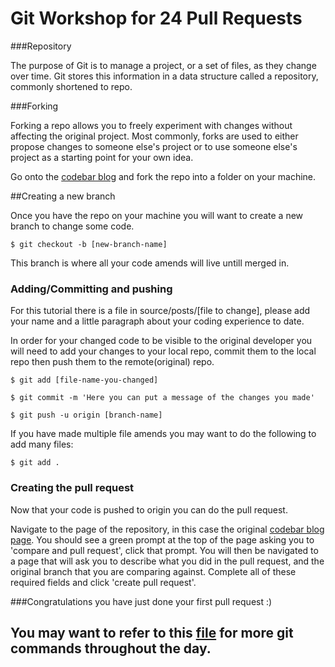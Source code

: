 # Git Workshop for 24 Pull Requests

###Repository

The purpose of Git is to manage a project, or a set of files, as they change over time. Git stores this information in a data structure called a repository, commonly shortened to repo.

###Forking

Forking a repo allows you to freely experiment with changes without affecting the original project. Most commonly, forks are used to either propose changes to someone else's project or to use someone else's project as a starting point for your own idea.

Go onto the [codebar blog](https://github.com/codebar/blog) and fork the repo into a folder on your machine.

##Creating a new branch

Once you have the repo on your machine you will want to create a new branch to change some code.

```
$ git checkout -b [new-branch-name]
```

This branch is where all your code amends will live untill merged in.

### Adding/Committing and pushing

For this tutorial there is a file in source/posts/[file to change], please add your name and a little paragraph about your coding experience to date.

In order for your changed code to be visible to the original developer you will need to add your changes to your local repo, commit them to the local repo then push them to the remote(original) repo. 

```
$ git add [file-name-you-changed]

$ git commit -m 'Here you can put a message of the changes you made'

$ git push -u origin [branch-name]
```
 If you have made multiple file amends you may want to do the following to add many files:

```
$ git add .
```

### Creating the pull request

Now that your code is pushed to origin you can do the pull request.

Navigate to the page of the repository, in this case the original [codebar blog page](https://github.com/codebar/blog). You should see a green prompt at the top of the page asking you to 'compare and pull request', click that prompt. You will then be navigated to a page that will ask you to describe what you did in the pull request, and the original branch that you are comparing against. Complete all of these required fields and click 'create pull request'. 

###Congratulations you have just done your first pull request :) 

## You may want to refer to this [file](https://github.com/KimberleyCook/git-commands) for more git commands throughout the day. 
